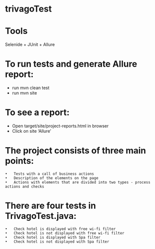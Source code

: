 # trivagoTest

# Tools
Selenide + JUnit + Allure

# To run tests and generate Allure report:

   * run mvn clean test
   * run mvn site

# To see a report:
   * Open target/site/project-reports.html in browser
   * Click on site ‘Allure’

# The project consists of three main points:
	•	Tests with a call of business actions
	•	Description of the elements on the page
	•	Actions with elements that are divided into two types - process actions and checks 

# There are four tests in TrivagoTest.java:
	•	Check hotel is displayed with free wi-fi filter
	•	Check hotel is not displayed with free wi-fi filter
	•	Check hotel is displayed with Spa filter
	•	Check hotel is not displayed with Spa filter

